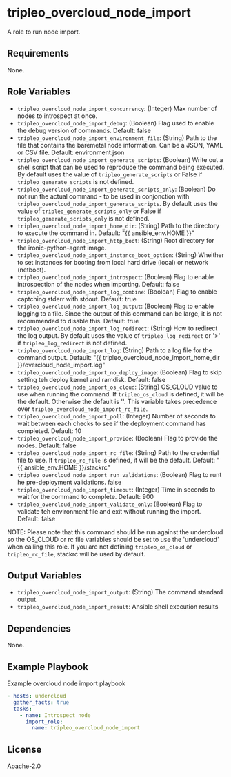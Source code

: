 tripleo_overcloud_node_import
=================================

A role to run node import.

Requirements
------------

None.

Role Variables
--------------

* `tripleo_overcloud_node_import_concurrency`: (Integer) Max number of nodes to introspect at once.
* `tripleo_overcloud_node_import_debug`: (Boolean) Flag used to enable the debug version of commands. Default: false
* `tripleo_overcloud_node_import_environment_file`: (String) Path to the file that contains the baremetal node information. Can be a JSON, YAML or CSV file. Default: environment.json
* `tripleo_overcloud_node_import_generate_scripts`: (Boolean) Write out a shell script that can be used to reproduce the command being executed. By default uses the value of `tripleo_generate_scripts` or False if `tripleo_generate_scripts` is not defined.
* `tripleo_overcloud_node_import_generate_scripts_only`: (Boolean) Do not run the actual command - to be used in conjonction with `tripleo_overcloud_node_import_generate_scripts`. By default uses the value of `tripleo_generate_scripts_only` or False if `tripleo_generate_scripts_only` is not defined.
* `tripleo_overcloud_node_import_home_dir`: (String) Path to the directory to execute the command in. Default: "{{ ansible_env.HOME }}"
* `tripleo_overcloud_node_import_http_boot`: (String) Root directory for the ironic-python-agent image.
* `tripleo_overcloud_node_import_instance_boot_option`: (String) Wheither to set instances for booting from local hard drive (local) or network (netboot).
* `tripleo_overcloud_node_import_introspect`: (Boolean) Flag to enable introspection of the nodes when importing. Default: false
* `tripleo_overcloud_node_import_log_combine`: (Boolean) Flag to enable captching stderr with stdout. Default: true
* `tripleo_overcloud_node_import_log_output`: (Boolean) Flag to enable logging to a file. Since the output of this command can be large, it is not recommended to disable this. Default: true
* `tripleo_overcloud_node_import_log_redirect`: (String) How to redirect the log output. By default uses the value of `tripleo_log_redirect` or '>' if `tripleo_log_redirect` is not defined.
* `tripleo_overcloud_node_import_log`: (String) Path to a log file for the command output. Default: "{{ tripleo_overcloud_node_import_home_dir }}/overcloud_node_import.log"
* `tripleo_overcloud_node_import_no_deploy_image`: (Boolean) Flag to skip setting teh deploy kernel and ramdisk. Default: false
* `tripleo_overcloud_node_import_os_cloud`: (String) OS_CLOUD value to use when running the command. If `tripleo_os_cloud` is defined, it will be the default. Otherwise the default is ''. This variable takes precedence over `tripleo_overcloud_node_import_rc_file`.
* `tripleo_overcloud_node_import_poll`: (Integer) Number of seconds to wait between each checks to see if the deployment command has completed. Default: 10
* `tripleo_overcloud_node_import_provide`: (Boolean) Flag to provide the nodes. Default: false
* `tripleo_overcloud_node_import_rc_file`: (String) Path to the credential file to use. If `tripleo_rc_file` is defined, it will be the default. Default: "{{ ansible_env.HOME }}/stackrc"
* `tripleo_overcloud_node_import_run_validations`: (Boolean) Flag to runt he pre-deployment validations. false
* `tripleo_overcloud_node_import_timeout`: (Integer) Time in seconds to wait for the command to complete. Default: 900
* `tripleo_overcloud_node_import_validate_only`: (Boolean) Flag to validate teh environment file and exit without running the import. Default: false

NOTE: Please note that this command should be run against the undercloud so the
OS_CLOUD or rc file variables should be set to use the 'undercloud' when
calling this role. If you are not defining `tripleo_os_cloud` or `tripleo_rc_file`,
stackrc will be used by default.

Output Variables
----------------

* `tripleo_overcloud_node_import_output`: (String) The command standard output.
* `tripleo_overcloud_node_import_result`: Ansible shell execution results

Dependencies
------------

None.

Example Playbook
----------------

Example overcloud node import playbook

```yaml
- hosts: undercloud
  gather_facts: true
  tasks:
    - name: Introspect node
      import_role:
        name: tripleo_overcloud_node_import
```

License
-------

Apache-2.0
